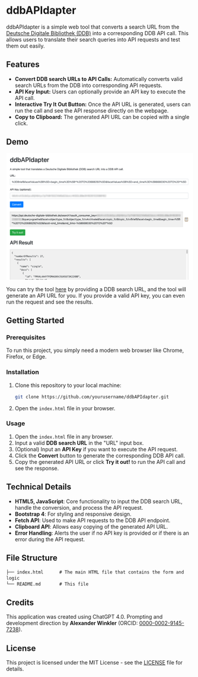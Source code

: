 # ddbAPIdapter

ddbAPIdapter is a simple web tool that converts a search URL from the [Deutsche Digitale Bibliothek (DDB)](https://www.deutsche-digitale-bibliothek.de) into a corresponding DDB API call. This allows users to translate their search queries into API requests and test them out easily.

## Features

- **Convert DDB search URLs to API Calls:** Automatically converts valid search URLs from the DDB into corresponding API requests.
- **API Key Input:** Users can optionally provide an API key to execute the API call.
- **Interactive Try It Out Button:** Once the API URL is generated, users can run the call and see the API response directly on the webpage.
- **Copy to Clipboard:** The generated API URL can be copied with a single click.

## Demo

![Screenshot](screenshot.png)

You can try the tool [here](https://alexander-winkler.github.io/ddbAPIdapter) by providing a DDB search URL, and the tool will generate an API URL for you. If you provide a valid API key, you can even run the request and see the results.

## Getting Started

### Prerequisites

To run this project, you simply need a modern web browser like Chrome, Firefox, or Edge.

### Installation

1. Clone this repository to your local machine:

    ```bash
    git clone https://github.com/yourusername/ddbAPIdapter.git
    ```

2. Open the `index.html` file in your browser.

### Usage

1. Open the `index.html` file in any browser.
2. Input a valid **DDB search URL** in the "URL" input box.
3. (Optional) Input an **API Key** if you want to execute the API request.
4. Click the **Convert** button to generate the corresponding DDB API call.
5. Copy the generated API URL or click **Try it out!** to run the API call and see the response.

## Technical Details

- **HTML5, JavaScript**: Core functionality to input the DDB search URL, handle the conversion, and process the API request.
- **Bootstrap 4**: For styling and responsive design.
- **Fetch API**: Used to make API requests to the DDB API endpoint.
- **Clipboard API**: Allows easy copying of the generated API URL.
- **Error Handling**: Alerts the user if no API key is provided or if there is an error during the API request.

## File Structure

```plaintext
├── index.html      # The main HTML file that contains the form and logic
└── README.md       # This file
```

## Credits

This application was created using ChatGPT 4.0. Prompting and development direction by **Alexander Winkler** (ORCID: [0000\-0002\-9145\-7238](https://orcid.org/0000-0002-9145-7238)).

## License

This project is licensed under the MIT License - see the [LICENSE](LICENSE) file for details.
